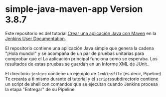 # simple-java-maven-app Version 3.8.7

Este repositorio es del tutorial
[ Crear una aplicación Java con Maven](https://jenkins.io/doc/tutorials/build-a-java-app-with-maven/)
en la [Jenkins User Documentation](https://jenkins.io/doc/).

El repositorio contiene una aplicación Java simple que genera la cadena "¡Hola mundo!" y se acompaña de un par de pruebas unitarias para comprobar que el La aplicación principal funciona como se esperaba. Los resultados de estas pruebas se guardan en un Informe XML de JUnit..


El directorio `jenkins` contiene un ejemplo de `Jenkinsfile` (es decir, Pipeline)
Te crearás a ti mismo durante el tutorial y el `scripts`subdirectorio
contiene un script de shell con comandos que se ejecutan cuando Jenkins procesa
la etapa "Entregar" de su Pipeline.  
